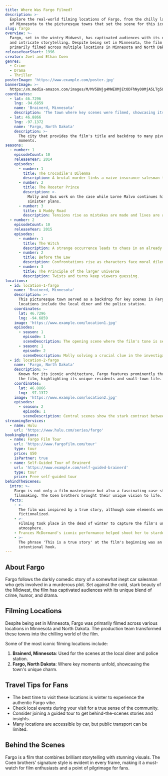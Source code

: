 ```yaml
---
title: Where Was Fargo Filmed?
description: >-
  Explore the real-world filming locations of Fargo, from the chilly landscapes
  of Minnesota to the picturesque towns that set the scene for this iconic film.
slug: fargo
overview: >-
  Fargo, set in the wintry Midwest, has captivated audiences with its dark humor
  and intricate storytelling. Despite being set in Minnesota, the film was
  primarily filmed across multiple locations in Minnesota and North Dakota.
releaseYearStart: 1996
creator: Joel and Ethan Coen
genres:
  - Crime
  - Drama
  - Thriller
posterImage: 'https://www.example.com/poster.jpg'
bannerImage: >-
  https://m.media-amazon.com/images/M/MV5BNjg4MWE0MjEtODFhNy00MjA5LTg5ODktMzgwNWFmZTAwNjBlXkEyXkFqcGc@._V1_SX300.jpg
coordinates:
  - lat: 46.7296
    lng: -94.6859
    name: 'Brainerd, Minnesota'
    description: 'The town where key scenes were filmed, showcasing its small-town charm.'
  - lat: 46.8866
    lng: -97.1372
    name: 'Fargo, North Dakota'
    description: >-
      The city that provides the film's title and backdrop to many pivotal
      moments.
seasons:
  - number: 1
    episodeCount: 10
    releaseYear: 2014
    episodes:
      - number: 1
        title: The Crocodile's Dilemma
        description: A brutal murder links a naive insurance salesman to two criminals.
      - number: 2
        title: The Rooster Prince
        description: >-
          Molly and Gus work on the case while Lorne Malvo continues his
          sinister plans.
      - number: 3
        title: A Muddy Road
        description: Tensions rise as mistakes are made and lives are at stake.
  - number: 2
    episodeCount: 10
    releaseYear: 2015
    episodes:
      - number: 1
        title: The Witch
        description: A strange occurrence leads to chaos in an already fractured town.
      - number: 2
        title: Before the Law
        description: Confrontations rise as characters face moral dilemmas.
      - number: 3
        title: The Principle of the larger universe
        description: Twists and turns keep viewers guessing.
locations:
  - id: location-1-fargo
    name: 'Brainerd, Minnesota'
    description: >-
      This picturesque town served as a backdrop for key scenes in Fargo. Iconic
      locations include the local diner and the police station.
    coordinates:
      lat: 46.7296
      lng: -94.6859
    image: 'https://www.example.com/location1.jpg'
    episodes:
      - season: 1
        episode: 1
        sceneDescription: The opening scene where the film's tone is set.
      - season: 1
        episode: 2
        sceneDescription: Molly solving a crucial clue in the investigation.
  - id: location-2-fargo
    name: 'Fargo, North Dakota'
    description: >-
      Known for its iconic architecture, Fargo features prominently throughout
      the film, highlighting its unique residents and small-town life.
    coordinates:
      lat: 46.8866
      lng: -97.1372
    image: 'https://www.example.com/location2.jpg'
    episodes:
      - season: 2
        episode: 1
        sceneDescription: Central scenes show the stark contrast between crime and innocence.
streamingServices:
  - name: Hulu
    url: 'https://www.hulu.com/series/fargo'
bookingOptions:
  - name: Fargo Film Tour
    url: 'https://www.fargofilm.com/tour'
    type: tour
    price: $50
    isPartner: true
  - name: Self-Guided Tour of Brainerd
    url: 'https://www.example.com/self-guided-brainerd'
    type: tour
    price: Free self-guided tour
behindTheScenes:
  intro: >-
    Fargo is not only a film masterpiece but also a fascinating case study in
    filmmaking. The Coen brothers brought their unique vision to life.
  facts:
    - >-
      The film was inspired by a true story, although some elements were
      fictionalized.
    - >-
      Filming took place in the dead of winter to capture the film's unique
      atmosphere.
    - Frances McDormand's iconic performance helped shoot her to stardom.
    - >-
      The phrase 'This is a true story' at the film's beginning was an
      intentional hook.
---
```


## About Fargo

Fargo follows the darkly comedic story of a somewhat inept car salesman who gets involved in a murderous plot. Set against the cold, stark beauty of the Midwest, the film has captivated audiences with its unique blend of crime, humor, and drama.

## Filming Locations

Despite being set in Minnesota, Fargo was primarily filmed across various locations in Minnesota and North Dakota. The production team transformed these towns into the chilling world of the film.

Some of the most iconic filming locations include:

1. **Brainerd, Minnesota**: Used for the scenes at the local diner and police station.
2. **Fargo, North Dakota**: Where key moments unfold, showcasing the town's unique charm.

## Travel Tips for Fans

- The best time to visit these locations is winter to experience the authentic Fargo vibe.
- Check local events during your visit for a true sense of the community.
- Consider joining a guided tour to get behind-the-scenes stories and insights.
- Many locations are accessible by car, but public transport can be limited.

## Behind the Scenes

Fargo is a film that combines brilliant storytelling with stunning visuals. The Coen brothers' signature style is evident in every frame, making it a must-watch for film enthusiasts and a point of pilgrimage for fans.
